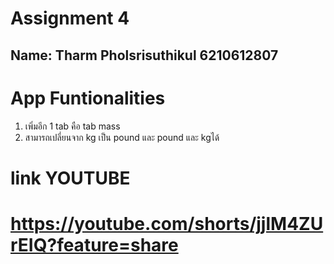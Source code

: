 # Assignment 4
## Name: Tharm Pholsrisuthikul 6210612807
# App Funtionalities
1. เพิ่มอีก 1 tab คือ tab mass
2. สามารถเปลี่ยนจาก kg เป็น pound และ pound และ kgได้

# link YOUTUBE
# https://youtube.com/shorts/jjlM4ZUrEIQ?feature=share